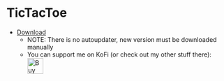 # TicTacToe
* <a target="_blank" rel="noopener noreferrer" href="https://github.com/Riyufuchi/TicTacToe/blob/main/TicTacToe.jar">Download</a>
  * NOTE: There is no autoupdater, new version must be downloaded manually 
  * You can support me on KoFi (or check out my other stuff there): <br>
<a href='https://ko-fi.com/P5P11WTFL' target='_blank'><img height='36' style='border:0px;height:36px;' src='https://cdn.ko-fi.com/cdn/kofi1.png?v=2' border='0' alt='Buy Me a Coffee at ko-fi.com' /></a>
